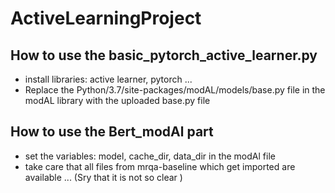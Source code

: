# ActiveLearningProject


## How to use the basic_pytorch_active_learner.py 
* install libraries: active learner, pytorch ... 
* Replace the Python/3.7/site-packages/modAL/models/base.py file in the modAL library with the uploaded base.py file  


## How to use the Bert_modAl part
* set the variables: model, cache_dir, data_dir in the modAl file 
* take care that all files from mrqa-baseline which get imported are available ... (Sry that it is not so clear )


